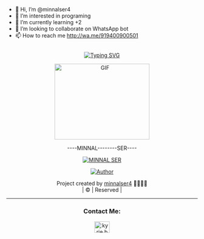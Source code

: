 - 👋 Hi, I’m @minnalser4
- 👀 I’m interested in programing
- 🌱 I’m currently learning +2
- 💞️ I’m looking to collaborate on WhatsApp bot
- 📫 How to reach me http://wa.me/919400900501


## <!-- Typing SVG -->
<p align="center">
    <a href="https://git.io/J0hKr">
        <img
        src="https://readme-typing-svg.herokuapp.com?size=30&width=800&lines=Welcome+To+minnal+ser+Repo."
            alt="Typing SVG"
        />
    </a>
</p>
<div align="center">
  <p align="center">
<img src="https://i.imgur.com/VYfZfUK.GIF" alt="GIF" width="250" height="200"/>
</p>
----MINNAL--------SER----
 <p align="center">
<a href="#"><img title="MINNAL SER" src="https://i.imgur.com/cdEC5PS.jpeg"></a>
</p>
  <p align="center">
<a href="https://github.com/minnalser4"><img title="Author" src="https://img.shields.io/badge/Author-minnal-ser/pikachu?color=blue&style=for-the-badge&logo=whatsapp"></a>
</p>
</div>
<p align="center">
Project created by <a href="https://github.com/minnalser4">minnalser4</a> 🍁🍁🍁🍁
    <br>
       | © |
        Reserved |
    <br> 
</p>

----

<h3 align="center">Contact Me:</h3>
<p align="center">
<a href="https://instagram.com/minnal_44?utm_medium=copy_link" target="blank"><img align="center" src="https://cdn.jsdelivr.net/npm/simple-icons@3.0.1/icons/instagram.svg" alt="kyrie.baran" height="30" width="40" /></a>
</p>

